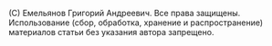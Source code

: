 (С) Емельянов Григорий Андреевич. Все права защищены. Использование (сбор, обработка, хранение и распространение) материалов статьи без указания автора запрещено. 
